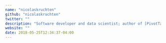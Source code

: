 ```yaml
---
name: "nicolaskruchten"
github: "nicolaskruchten"
twitter: ""
description: "Software developer and data scientist; author of [PivotTable.js](https://pivottable.js.org/)"
website: ""
date: 2018-05-25T12:34:37-04:00
---
```

